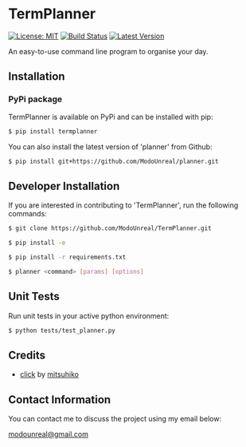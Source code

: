 # TermPlanner
[![License: MIT](https://img.shields.io/badge/License-MIT-yellow.svg)](https://opensource.org/licenses/MIT)
[![Build Status](https://travis-ci.org/ModoUnreal/TermPlanner.svg?branch=master)](https://travis-ci.org/ModoUnreal/TermPlanner)
[![Latest Version](https://pypip.in/version/<termplanner>/badge.svg)](https://pypi.python.org/pypi/<PYPI_termplaner>/)

An easy-to-use command line program to organise your day.

## Installation

### PyPi package
TermPlanner is available on PyPi and can be installed with pip:

```bash
$ pip install termplanner
```

You can also install the latest version of 'planner' from Github:
```bash
$ pip install git+https://github.com/ModoUnreal/planner.git
```

## Developer Installation
If you are interested in contributing to 'TermPlanner', run the following commands:

```bash
$ git clone https://github.com/ModoUnreal/TermPlanner.git

$ pip install -e

$ pip install -r requirements.txt

$ planner <command> [params] [options]

```

## Unit Tests
Run unit tests in your active python environment:

```bash
$ python tests/test_planner.py

```

## Credits
* [click](https://github.com/pallets/click) by [mitsuhiko](https://github.com/mitsuhiko)

## Contact Information
You can contact me to discuss the project using my email below:

modounreal@gmail.com
